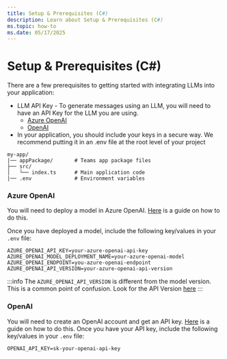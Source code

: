 ```yaml
---
title: Setup & Prerequisites (C#)
description: Learn about Setup & Prerequisites (C#)
ms.topic: how-to
ms.date: 05/17/2025
---
```


# Setup & Prerequisites (C#)

There are a few prerequisites to getting started with integrating LLMs into your application:

- LLM API Key - To generate messages using an LLM, you will need to have an API Key for the LLM you are using.
  - [Azure OpenAI](https://azure.microsoft.com/en-us/products/ai-services/openai-service)
  - [OpenAI](https://platform.openai.com/)
- In your application, you should include your keys in a secure way. We recommend putting it in an .env file at the root level of your project

```
my-app/
|── appPackage/       # Teams app package files
├── src/
│   └── index.ts      # Main application code
|── .env              # Environment variables
```

### Azure OpenAI

You will need to deploy a model in Azure OpenAI. [Here](https://learn.microsoft.com/en-us/azure/ai-services/openai/how-to/create-resource?pivots=web-portal#deploy-a-model 'Azure OpenAI Model Deployment Guide') is a guide on how to do this.

Once you have deployed a model, include the following key/values in your `.env` file:


```env
AZURE_OPENAI_API_KEY=your-azure-openai-api-key
AZURE_OPENAI_MODEL_DEPLOYMENT_NAME=your-azure-openai-model
AZURE_OPENAI_ENDPOINT=you-azure-openai-endpoint
AZURE_OPENAI_API_VERSION=your-azure-openai-api-version
```


:::info
The `AZURE_OPENAI_API_VERSION` is different from the model version. This is a common point of confusion. Look for the API Version [here](https://learn.microsoft.com/en-us/azure/ai-services/openai/reference?WT.mc_id=AZ-MVP-5004796 'Azure OpenAI API Reference')
:::

### OpenAI

You will need to create an OpenAI account and get an API key. [Here](https://platform.openai.com/docs/quickstart/build-your-application 'OpenAI Quickstart Guide') is a guide on how to do this.
Once you have your API key, include the following key/values in your `.env` file:


```env
OPENAI_API_KEY=sk-your-openai-api-key
```


